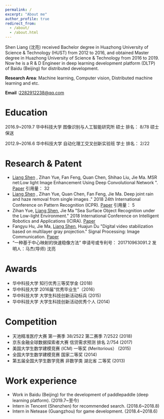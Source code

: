 ```yaml
---
permalink: /
excerpt: "About me"
author_profile: true
redirect_from: 
  - /about/
  - /about.html
---
```


Shen Liang (沈亮) received Bachelor degree in Huazhong University of Science & Technology (HUST) from 2012 to 2016, and obtained Master degree in Huazhong University of Science & Technology from 2016 to 2019. Now he is a R & D Engineer in deep learning development platform (DLTP) of Baidu (Beijing) for distributed development.

**Research Area**: Machine learning, Computer vision, Distributed machine learning and etc.

**Email** :2282912238@qq.com

Education
======

2016.9~2019.7 华中科技大学 图像识别与人工智能研究所 硕士 排名： 8/78 硕士 保送

2012.9~2016.6 华中科技大学 自动化理工交叉创新实验班 学士 排名： 2/22

Research & Patent
======
- <u>Liang Shen</u> , Zihan Yue, Fan Feng, Quan Chen, Shihao Liu, Jie Ma. MSR net:Low light Image Enhancement Using Deep Convolutional Network ". [Paper](https://arxiv.org/pdf/1711.02488) 引用量： 32
- <u>Liang Shen</u> , Zihan Yue, Quan Chen, Fan Feng, Jie Ma. Deep joint rain and haze removal from single images ." 2018 24th International Conference on Pattern Recognition (ICPR). [Paper](https://arxiv.org/pdf/1801.06769) 引用量： 5
- Zihan Yue, <u>Liang Shen</u>, Jie Ma "Sea Surface Object Recognition under the Low-light Environment." 2018 International
Conference on Intelligent Robotics and Applications (ICIRA). [Paper](https://link.springer.com/chapter/10.1007/978-3-319-97589-4_29) 
- Fangyu Hu, Jie Ma, <u>Liang Shen</u>, Huajun Du "Digital video stabilization based on multilayer gray projection." Signal Processing: Image Communication. [Paper](https://www.sciencedirect.com/science/article/abs/pii/S0923596518301012)
- “一种基于中心映射的快速稳像方法” 申请号或专利号： 201710963091.2 发明人：马杰(导师) 沈亮

Awards
======
- 华中科技大学 知行优秀三等奖学金 (2018)
- 华中科技大学 2016届“优秀毕业生”（2016）
- 华中科技大学 大学生科技创新活动标兵 (2015)
- 华中科技大学 大学生科技创新活动优秀个人 (2014)

Competition
======
- 天池精准医疗大赛 第一赛季 38/2522 第二赛季 7/2522 (2018)
- 京东金融全球数据探索者大赛 信贷需求预测 排名 2/754 (2017)
- 美国大学生数学建模竞赛 (ICM) 一等奖 (Meritorious） (2015)
- 全国大学生数学建模竞赛 国家二等奖 (2014)
- 第五届全国大学生数学竞赛 非数学类 湖北省 二等奖 (2013)

Work experience
======
- Work in Baidu (Beijing) for the development of paddlepaddle (deep learning platform). (2019.7~至今)
- Intern in Tencent (Shenzhen) for recommended search. (2018.6~2018.8)
- Intern in Netease (Guangzhou) for game development. (2018.4~2018.6)
